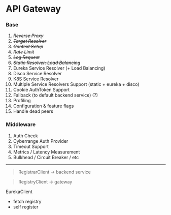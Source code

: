 # API Gateway

### Base
1. *~~Reverse Proxy~~*
2. *~~Target Resolver~~*
3. *~~Context Setup~~*
4. *~~Rate Limit~~*
5. *~~Log Request~~*
6. *~~Static Resolver: Load Balancing~~*
7. Eureka Service Resolver (+ Load Balancing)
8. Disco Service Resolver
9. K8S Service Resolver
10. Multiple Service Resolvers Support (static + eureka + disco)
11. Cookie AuthToken Support
12. Fallback (to default backend service) (?)
13. Profiling
14. Configuration & feature flags
15. Handle dead peers


### Middleware
1. Auth Check
2. Cyberrange Auth Provider
3. Timeout Support
4. Metrics / Latency Measurement
5. Bulkhead / Circuit Breaker / etc

---

> RegistrarClient   ->  backend service

> RegistryClient    -> gateway

EurekaClient
- fetch registry
- self register
